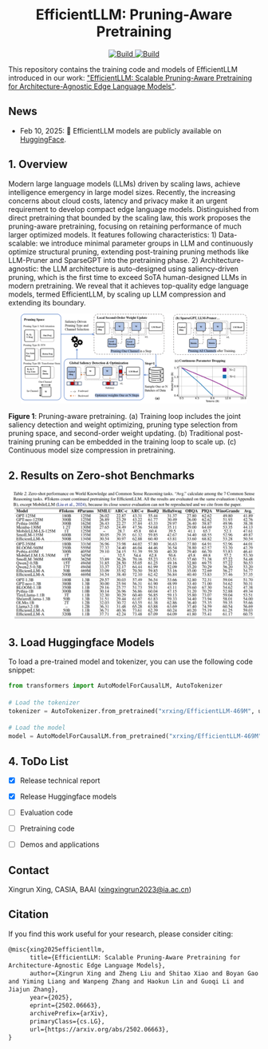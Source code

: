 <h1 align="center">EfficientLLM: Pruning-Aware Pretraining</h1>


<p align="center">
    <a href="https://arxiv.org/abs/2502.06663">
            <img alt="Build" src="https://img.shields.io/badge/arXiv%20paper-2502.06663-b31b1b.svg">
    </a>
    <a href="https://huggingface.co/collections/xrxing/efficientllm-pruning-aware-pretraining-67a8ecc6a49580b647a6184f">
        <img alt="Build" src="https://img.shields.io/badge/HF%20Model-🤗-yellow">
    </a>
</p>

This repository contains the training code and models of EfficientLLM introduced in our work: ["EfficientLLM: Scalable Pruning-Aware Pretraining for Architecture-Agnostic Edge Language Models"](https://arxiv.org/abs/2502.06663).

## News
- Feb 10, 2025: 🚀 EfficientLLM models are publicly available on [HuggingFace](https://huggingface.co/collections/xrxing/efficientllm-pruning-aware-pretraining-67a8ecc6a49580b647a6184f).


## 1. Overview

Modern large language models (LLMs) driven by scaling laws, achieve intelligence emergency in large model sizes. Recently, the increasing concerns about cloud costs, latency and privacy make it an urgent requirement to develop compact edge language models. Distinguished from direct pretraining that bounded by the scaling law, this work proposes the pruning-aware pretraining, focusing on retaining performance of much larger optimized models. It features following characteristics: 1) Data-scalable: we introduce minimal parameter groups in LLM and continuously optimize structural pruning, extending post-training pruning methods like LLM-Pruner and SparseGPT into the pretraining phase. 2) Architecture-agnostic: the LLM architecture is auto-designed using saliency-driven pruning, which is the first time to exceed SoTA human-designed LLMs in modern pretraining. We reveal that it achieves top-quality edge language models, termed EfficientLLM, by scaling up LLM compression and extending its boundary.

<div align=center>
<img width=90% src="https://github.com/Xingrun-Xing2/EfficientLLM/blob/main/imgs/fig2.png"/>
</div>

**Figure 1**: Pruning-aware pretraining. (a) Training loop includes the joint saliency detection and weight optimizing, pruning type selection from pruning space, and second-order weight updating. (b) Traditional post-training pruning can be embedded in the training loop to scale up. (c) Continuous model size compression in pretraining.

## 2. Results on Zero-shot Benchmarks

<div align=center>
<img width=98% src="https://github.com/Xingrun-Xing2/EfficientLLM/blob/main/imgs/table2.PNG"/>
</div>

## 3. Load Huggingface Models

To load a pre-trained model and tokenizer, you can use the following code snippet:

```python
from transformers import AutoModelForCausalLM, AutoTokenizer

# Load the tokenizer
tokenizer = AutoTokenizer.from_pretrained("xrxing/EfficientLLM-469M", use_fast=False)

# Load the model
model = AutoModelForCausalLM.from_pretrained("xrxing/EfficientLLM-469M", trust_remote_code=True, attn_implementation="flash_attention_2")
```

## 4. ToDo List

- [x] Release technical report
- [x] Release Huggingface models
- [ ] Evaluation code
- [ ] Pretraining code
- [ ] Demos and applications


## Contact

Xingrun Xing, CASIA, BAAI (xingxingrun2023@ia.ac.cn)

## Citation
If you find this work useful for your research, please consider citing:
```
@misc{xing2025efficientllm,
      title={EfficientLLM: Scalable Pruning-Aware Pretraining for Architecture-Agnostic Edge Language Models}, 
      author={Xingrun Xing and Zheng Liu and Shitao Xiao and Boyan Gao and Yiming Liang and Wanpeng Zhang and Haokun Lin and Guoqi Li and Jiajun Zhang},
      year={2025},
      eprint={2502.06663},
      archivePrefix={arXiv},
      primaryClass={cs.LG},
      url={https://arxiv.org/abs/2502.06663}, 
}
```

